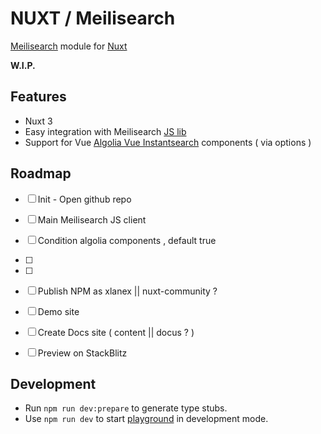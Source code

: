 # NUXT / Meilisearch


[Meilisearch](https://www.meilisearch.com/) module for [Nuxt](https://v3.nuxtjs.org/)

**W.I.P.**

## Features

 - Nuxt 3
 - Easy integration with Meilisearch [JS lib](https://github.com/meilisearch/instant-meilisearch)
 - Support for Vue [Algolia Vue Instantsearch](https://github.com/algolia/vue-instantsearch) components ( via options )

## Roadmap

- [ ] Init - Open github repo
- [ ] Main Meilisearch JS client
- [ ] Condition algolia components , default true
- [ ] 
- [ ] 
- [ ] Publish NPM as xlanex || nuxt-community ?
- [ ] Demo site
- [ ] Create Docs site ( content || docus ? )
- [ ] Preview on StackBlitz




## Development

- Run `npm run dev:prepare` to generate type stubs.
- Use `npm run dev` to start [playground](./playground) in development mode.
